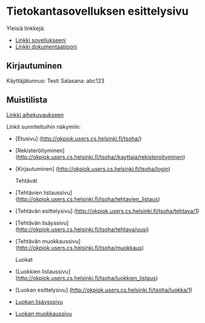 # Tietokantasovelluksen esittelysivu

Yleisiä linkkejä:

* [Linkki sovellukseeni](http://okpiok.users.cs.helsinki.fi/tsoha/)
* [Linkki dokumentaatiooni](https://github.com/PihlaO/Tsoha-Bootstrap/blob/master/doc/Dokumentaatio.pdf)

## Kirjautuminen 

Käyttäjätunnus: Testi
Salasana: abc123

## Muistilista

[Linkki aihekuvaukseen](http://advancedkittenry.github.io/suunnittelu_ja_tyoymparisto/aiheet/Muistilista.html) 

Linkit sunniteltuihin näkymiin:

* [Etusivu] (http://okpiok.users.cs.helsinki.fi/tsoha/)
* [Rekisteröityminen] (http://okpiok.users.cs.helsinki.fi/tsoha//kayttaja/rekisteroityminen)
* [Kirjautuminen] (http://okpiok.users.cs.helsinki.fi/tsoha/login) 

  
  Tehtävät
* [Tehtävien listaussivu] (http://okpiok.users.cs.helsinki.fi/tsoha/tehtavien_listaus)
* [Tehtävän esittelysivu] (http://okpiok.users.cs.helsinki.fi/tsoha/tehtava/1)
* [Tehtävän lisäyssivu] (http://okpiok.users.cs.helsinki.fi/tsoha/tehtava/uusi)
* [Tehtävän muokkaussivu] (http://okpiok.users.cs.helsinki.fi/tsoha/muokkaus) 
  
  Luokat
* [Luokkien listaussivu] (http://okpiok.users.cs.helsinki.fi/tsoha/luokkien_listaus)
* [Luokan esittelysivu] (http://okpiok.users.cs.helsinki.fi/tsoha/luokka/1)
* [Luokan lisäysssivu](http://okpiok.users.cs.helsinki.fi/tsoha/luokka/uusi)
* [Luokan muokkaussivu](http://okpiok.users.cs.helsinki.fi/tsoha/luokan_muokkaus)




